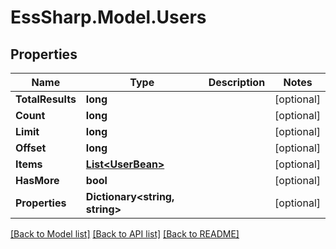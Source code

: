 # EssSharp.Model.Users

## Properties

Name | Type | Description | Notes
------------ | ------------- | ------------- | -------------
**TotalResults** | **long** |  | [optional] 
**Count** | **long** |  | [optional] 
**Limit** | **long** |  | [optional] 
**Offset** | **long** |  | [optional] 
**Items** | [**List&lt;UserBean&gt;**](UserBean.md) |  | [optional] 
**HasMore** | **bool** |  | [optional] 
**Properties** | **Dictionary&lt;string, string&gt;** |  | [optional] 

[[Back to Model list]](../README.md#documentation-for-models) [[Back to API list]](../README.md#documentation-for-api-endpoints) [[Back to README]](../README.md)

